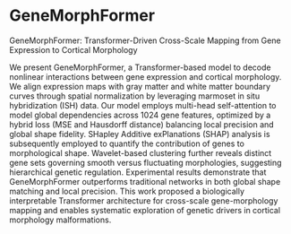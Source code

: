 # GeneMorphFormer
GeneMorphFormer: Transformer-Driven Cross-Scale Mapping from Gene Expression to Cortical Morphology

We present GeneMorphFormer, a Transformer-based model to decode nonlinear interactions between gene expression and cortical morphology. We align expression maps with gray matter and white matter boundary curves through spatial normalization by leveraging marmoset in situ hybridization (ISH) data. Our model employs multi-head self-attention to model global dependencies across 1024 gene features, optimized by a hybrid loss (MSE and Hausdorff distance) balancing local precision and global shape fidelity. SHapley Additive exPlanations (SHAP) analysis is subsequently employed to quantify the contribution of genes to morphological shape. Wavelet-based clustering further reveals distinct gene sets governing smooth versus fluctuating morphologies, suggesting hierarchical genetic regulation. Experimental results demonstrate that GeneMorphFormer outperforms traditional networks in both global shape matching and local precision. This work proposed a biologically interpretable Transformer architecture for cross-scale gene-morphology mapping and enables systematic exploration of genetic drivers in cortical morphology malformations.
